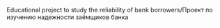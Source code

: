 Educational project to study the reliability of bank borrowers/Проект по изучению надежности заёмщиков банка 
